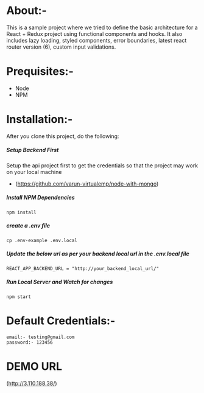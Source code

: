# About:-
This is a sample project where we tried to define the basic architecture for a React + Redux project using functional components and hooks. It also includes lazy loading, styled components, error boundaries, latest react router version (6), custom input validations.

# Prequisites:-
- Node
- NPM

# Installation:-
After you clone this project, do the following:

##### Setup Backend First
Setup the api project first to get the credentials so that the project may work on your local machine
- (https://github.com/varun-virtualemp/node-with-mongo)

##### Install NPM Dependencies
```npm install```

##### create a .env file
```cp .env-example .env.local```

##### Update the below url as per your backend local url in the .env.local file
```REACT_APP_BACKEND_URL = "http://your_backend_local_url/" ```

##### Run Local Server and Watch for changes
```npm start```

# Default Credentials:-
```
email:- testing@gmail.com
password:- 123456
```

# DEMO URL
(http://3.110.188.38/)